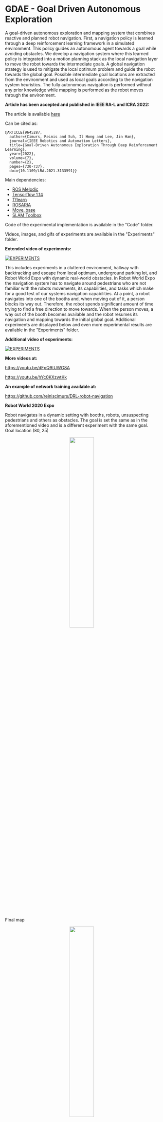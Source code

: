 # GDAE - Goal Driven Autonomous Exploration

A goal-driven autonomous exploration and mapping system that combines reactive and planned robot navigation. First, a navigation policy is learned through a deep reinforcement learning framework in a simulated environment. This policy guides an autonomous agent towards a goal while avoiding obstacles. We develop a navigation system where this learned policy is integrated into a motion planning stack as the local navigation layer to move the robot towards the intermediate goals. A global navigation strategy is used to mitigate the local optimum problem and guide the robot towards the global goal. Possible intermediate goal locations are extracted from the environment and used as local goals according to the navigation system heuristics. The fully autonomous navigation is performed without any prior knowledge while mapping is performed as the robot moves through the environment.

**Article has been accepted and published in IEEE RA-L and ICRA 2022:**

The article is available [here](https://ieeexplore.ieee.org/document/9645287?source=authoralert)

Can be cited as:<br/>
```
@ARTICLE{9645287,
  author={Cimurs, Reinis and Suh, Il Hong and Lee, Jin Han},
  journal={IEEE Robotics and Automation Letters}, 
  title={Goal-Driven Autonomous Exploration Through Deep Reinforcement Learning}, 
  year={2022},
  volume={7},
  number={2},
  pages={730-737},
  doi={10.1109/LRA.2021.3133591}}
```



Main dependencies: 

* [ROS Melodic](http://wiki.ros.org/melodic/Installation)
* [Tensorflow 1.14](https://www.tensorflow.org/)
* [Tflearn](http://tflearn.org/)
* [ROSARIA](http://wiki.ros.org/action/show/ROSARIA?action=show&redirect=rosaria)
* [Move_base](http://wiki.ros.org/move_base)
* [SLAM Toolbox](https://github.com/SteveMacenski/slam_toolbox)

Code of the experimental implementation is available in the "Code" folder.

Videos, images, and gifs of experiments are available in the "Experiments" folder.


**Extended video of experiments:** 

[![EXPERIMENTS](https://img.youtube.com/vi/MhuhsSdzZFk/0.jpg)](https://www.youtube.com/watch?v=MhuhsSdzZFk)

This includes experiments in a cluttered environment, hallway with backtracking and escape from local optimum, underground parking lot, and Robot World Expo with dynamic real-world obstacles. In Robot World Expo the navigation system has to navigate around pedestrians who are not familiar with the robots movements, its capabilities, and tasks which make for a good test of our systems navigation capabilities. At a point, a robot navigates into one of the booths and, when moving out of it, a person blocks its way out. Therefore, the robot spends significant amount of time trying to find a free direction to move towards. When the person moves, a way out of the booth becomes available and the robot resumes its navigation and mapping towards the initial global goal. Additional experiments are displayed below and even more experimental results are available in the "Experiments" folder. 

**Additional video of experiments:** 

[![EXPERIMENTS](https://img.youtube.com/vi/AztCbFmFYE4/0.jpg)](https://www.youtube.com/watch?v=AztCbFmFYE4)


**More videos at:** 

https://youtu.be/dFpQ9tUWG8A

https://youtu.be/hYc0KXzwtKk

**An example of network training available at:** 

https://github.com/reiniscimurs/DRL-robot-navigation


**Robot World 2020 Expo**

Robot navigates in a dynamic setting with booths, robots, unsuspecting pedestrians and others as obstacles. The goal is set the same as in the aforementioned video and is a different experiment with the same goal. Goal location (80, 25)

<p align="center">
    <img width=40% src="https://github.com/reiniscimurs/GDAM/blob/main/experiments/Gifs/robotworldexp3.gif">
</p>

Final map

<p align="center">
    <img width=40% src="https://github.com/reiniscimurs/GDAM/blob/main/experiments/images/robotworldexp3.png">
</p>


Testing exploration with return to initial position. Initially, the robot navigates to the set goal. Once it is reached, the goal is changed to the (0, 0) coordinate and the robot navigates back to its starting position. Robot uses path planning and previously obtained nodes for backtracking. This is still in testing phase, but we expect to be able to extend the system to multi-goal navigation with return to starting position. Goal location (23, -3)

<p align="center">
    <img width=40% src="https://github.com/reiniscimurs/GDAM/blob/main/experiments/Gifs/robotworldexp2.gif">
</p>

Final map

<p align="center">
    <img width=40% src="https://github.com/reiniscimurs/GDAM/blob/main/experiments/images/robotworldexp2.png">
</p>


**Underground Parking Lot**

Test in an underground parking lot with a lot of reoccuring similar features over a long distance of 120 meters. Moreover, the mapping does not register the parking bumpers, but the local learned navigation does and navigates around them. Goal location (120,0)

<p align="center">
    <img width=40% src="https://github.com/reiniscimurs/GDAM/blob/main/experiments/Gifs/parking120.gif">
</p>

Final map

<p align="center">
    <img width=40% src="https://github.com/reiniscimurs/GDAM/blob/main/experiments/images/parking120m.png">
</p>

**Hallway**

A different hallway from the one seen in the video. The robot first needs to navigate outside of a room and then go straight towards the final goal. New intermediate goal points are extracted from the environment and the path planner.
Goal location (12.5, -88)

<p align="center">
    <img width=40% src="https://github.com/reiniscimurs/GDAM/blob/main/experiments/Gifs/hallwayexp.gif">
</p>

Final map

<p align="center">
    <img width=40% src="https://github.com/reiniscimurs/GDAM/blob/main/experiments/images/hallwayexp.png">
</p>

Testing a setting with unreachable goal. Goal is located in a room that the robot cannot physically enter. Robot navigates to the vicinity of the goal and tries to find a way to it by entering a narrow hallway. Once the narrow hallway is explored, the robot backtracks and navigates towards other possible intermediate goals. Exploration continues until manual termination. Goal location (20, -65)

<p align="center">
    <img width=40% src="https://github.com/reiniscimurs/GDAM/blob/main/experiments/Gifs/unreachablegoal.gif">
</p>

